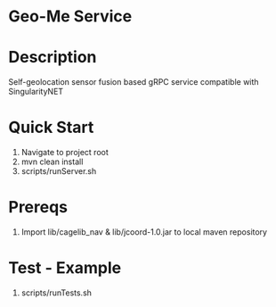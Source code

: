 # Geo-Me Service

# Description
Self-geolocation sensor fusion based gRPC service compatible with SingularityNET

# Quick Start
1. Navigate to project root
2. mvn clean install
3. scripts/runServer.sh

# Prereqs
1. Import lib/cagelib_nav & lib/jcoord-1.0.jar to local maven repository

# Test - Example
1. scripts/runTests.sh